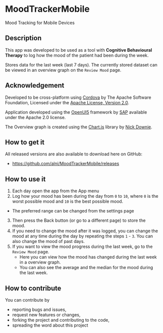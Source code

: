 # MoodTrackerMobile

Mood Tracking for Mobile Devices

## Description ##

This app was developed to be used as a tool with **Cognitive Behavioural Therapy** to log how the mood of the patient had been during the week.

Stores data for the last week (last 7 days). The currently stored dataset can be viewed in an overview graph on the `Review Mood` page.

## Acknowledgement ##

Developed to be cross-platform using [Cordova](https://cordova.apache.org/) by The Apache Software Foundation, Licensed under the [Apache License, Version 2.0](http://www.apache.org/licenses/LICENSE-2.0).

Application developed using the [OpenUI5](http://openui5.org/) framework by [SAP](http://www.sap.com/) available under the Apache 2.0 license.

The Overview graph is created using the [Chart.js](http://www.chartjs.org/) library by [Nick Downie](http://www.nickdownie.com/).

## How to get it ##

All released versions are also available to download here on GitHub:

* <https://github.com/alni/MoodTrackerMobile/releases>

## How to use it ##

1. Each day open the app from the App menu
2. Log how your mood has been during the day from `0` to `10`, 
   where `0` is the worst possible mood and `10` is the best possible mood.
  * The preferred range can be changed from the settings page
3. Then press the Back button (or go to a different page) to store the mood.
4. If you need to change the mood after it was logged, you can change the mood 
   at any time during the day by repeating the steps `1` - `3`. You can also change the mood of past days.
5. If you want to view the mood progress during the last week, go to the `Review Mood` page.
    * Here you can view how the mood has changed during the last week in a overview graph.
    * You can also see the average and the median for the mood during the last week.

## How to contribute ##

You can contribute by

* reporting bugs and issues, 
* request new features or changes, 
* forking the project and contributing to the code, 
* spreading the word about this project
